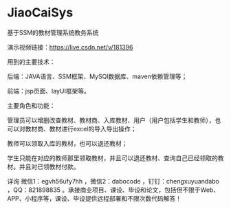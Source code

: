 # JiaoCaiSys
基于SSM的教材管理系统教务系统

演示视频链接：https://live.csdn.net/v/181396

用到的主要技术：

后端：JAVA语言、SSM框架、MySQl数据库、maven依赖管理等；

前端：jsp页面、layUI框架等。

主要角色和功能：

管理员可以增删改查教材、教材商、入库教材、用户（用户包括学生和教师），也可以对教材商、教材进行excel的导入导出操作；

教师可以领取入库的教材，也可以退还教材；

学生只能在对应的教师那里领取教材，并且可以退还教材、查询自己已经领取的教材。并且对已领教材付款。

详询 微信1：egvh56ufy7hh ，微信2：dabocode ，钉钉：chengxuyuandabo ，QQ：821898835 。承接商业项目、课设、毕设和论文，包括但不限于Web、APP、小程序等，课设、毕设提供远程部署和不限次数代码解答！
